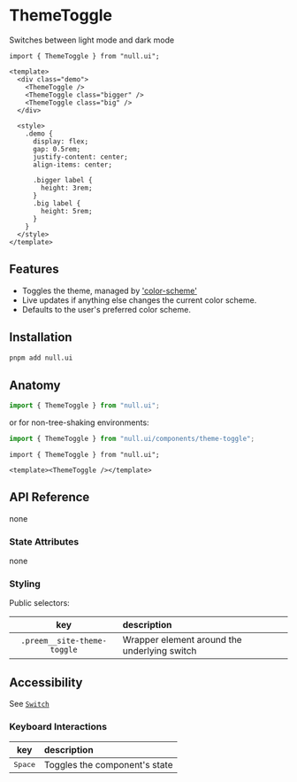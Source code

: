 # ThemeToggle

Switches between light mode and dark mode

```gjs live no-shadow
import { ThemeToggle } from "null.ui";

<template>
  <div class="demo">
    <ThemeToggle />
    <ThemeToggle class="bigger" />
    <ThemeToggle class="big" />
  </div>

  <style>
    .demo {
      display: flex;
      gap: 0.5rem;
      justify-content: center;
      align-items: center;

      .bigger label {
        height: 3rem;
      }
      .big label {
        height: 5rem;
      }
    }
  </style>
</template>
```

## Features

- Toggles the theme, managed by ['color-scheme'](https://ember-primitives.pages.dev/6-utils/color-scheme)
- Live updates if anything else changes the current color scheme.
- Defaults to the user's preferred color scheme.

## Installation

```bash
pnpm add null.ui
```

## Anatomy

```js
import { ThemeToggle } from "null.ui";
```

or for non-tree-shaking environments:

```js
import { ThemeToggle } from "null.ui/components/theme-toggle";
```

```gjs
import { ThemeToggle } from "null.ui";

<template><ThemeToggle /></template>
```

## API Reference

none

### State Attributes

none

### Styling

Public selectors:

|             key             | description                                  |
| :-------------------------: | :------------------------------------------- |
| `.preem__site-theme-toggle` | Wrapper element around the underlying switch |

## Accessibility

See [`Switch`](https://ember-primitives.pages.dev/3-components/switch)

### Keyboard Interactions

|       key        | description                   |
| :--------------: | :---------------------------- |
| <kbd>Space</kbd> | Toggles the component's state |
